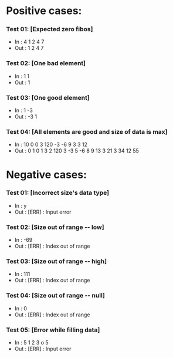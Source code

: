 # Positive cases:
### Test 01: [Expected zero fibos]
- In : 4 1 2 4 7
- Out :  1 2 4 7 
### Test 02: [One bad element]
- In : 1 1
- Out :  1 
### Test 03: [One good element]
- In : 1 -3
- Out : -3 1 

### Test 04: [All elements are good and size of data is max]
- In : 10 0 0 3 120 -3 -6 9 3 3 12
- Out :  0 1 0 1 3 2 120 3 -3 5 -6 8 9 13 3 21 3 34 12 55 
# Negative cases: 
### Test 01: [Incorrect size's data type]
- In : y
- Out :  [ERR] : Input error
### Test 02: [Size out of range -- low]
- In : -69
- Out :  [ERR] : Index out of range
### Test 03: [Size out of range -- high]
- In : 111
- Out : [ERR] : Index out of range
### Test 04: [Size out of range -- null]
- In : 0
- Out :  [ERR] : Index out of range
### Test 05: [Error while filling data]
- In : 5 1 2 3 o 5
- Out :  [ERR] : Input error
